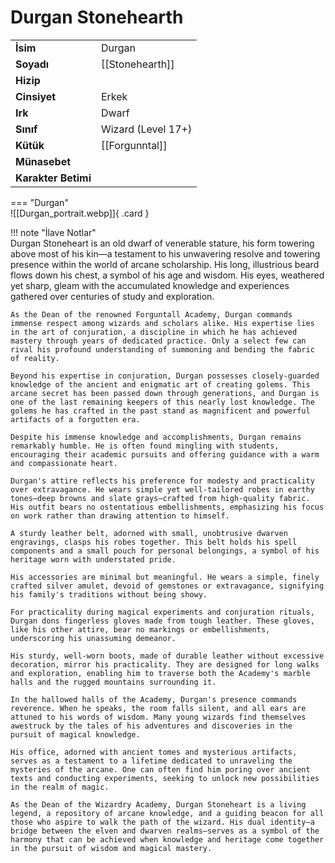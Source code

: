# Durgan Stonehearth  
  
<div class="grid" markdown>  
  
|  |  |  
|---|---|  
| **İsim** | Durgan |  
| **Soyadı** | [[Stonehearth]] |  
| **Hizip** |  |  
| **Cinsiyet** | Erkek |  
| **Irk** | Dwarf |  
| **Sınıf** | Wizard (Level 17+) |  
| **Kütük** | [[Forgunntal]] |  
| **Münasebet** |  |  
| **Karakter Betimi** |  |  
  
  
=== "Durgan"  
	![[Durgan_portrait.webp]]{ .card }  
  
</div>  
  
!!! note "İlave Notlar"  
	Durgan Stoneheart is an old dwarf of venerable stature, his form towering above most of his kin—a testament to his unwavering resolve and towering presence within the world of arcane scholarship. His long, illustrious beard flows down his chest, a symbol of his age and wisdom. His eyes, weathered yet sharp, gleam with the accumulated knowledge and experiences gathered over centuries of study and exploration.  
	  
	As the Dean of the renowned Forguntall Academy, Durgan commands immense respect among wizards and scholars alike. His expertise lies in the art of conjuration, a discipline in which he has achieved mastery through years of dedicated practice. Only a select few can rival his profound understanding of summoning and bending the fabric of reality.  
	  
	Beyond his expertise in conjuration, Durgan possesses closely-guarded knowledge of the ancient and enigmatic art of creating golems. This arcane secret has been passed down through generations, and Durgan is one of the last remaining keepers of this nearly lost knowledge. The golems he has crafted in the past stand as magnificent and powerful artifacts of a forgotten era.  
	  
	Despite his immense knowledge and accomplishments, Durgan remains remarkably humble. He is often found mingling with students, encouraging their academic pursuits and offering guidance with a warm and compassionate heart.  
	  
	Durgan's attire reflects his preference for modesty and practicality over extravagance. He wears simple yet well-tailored robes in earthy tones—deep browns and slate grays—crafted from high-quality fabric. His outfit bears no ostentatious embellishments, emphasizing his focus on work rather than drawing attention to himself.  
	  
	A sturdy leather belt, adorned with small, unobtrusive dwarven engravings, clasps his robes together. This belt holds his spell components and a small pouch for personal belongings, a symbol of his heritage worn with understated pride.  
	  
	His accessories are minimal but meaningful. He wears a simple, finely crafted silver amulet, devoid of gemstones or extravagance, signifying his family's traditions without being showy.  
	  
	For practicality during magical experiments and conjuration rituals, Durgan dons fingerless gloves made from tough leather. These gloves, like his other attire, bear no markings or embellishments, underscoring his unassuming demeanor.  
	  
	His sturdy, well-worn boots, made of durable leather without excessive decoration, mirror his practicality. They are designed for long walks and exploration, enabling him to traverse both the Academy's marble halls and the rugged mountains surrounding it.  
	  
	In the hallowed halls of the Academy, Durgan's presence commands reverence. When he speaks, the room falls silent, and all ears are attuned to his words of wisdom. Many young wizards find themselves awestruck by the tales of his adventures and discoveries in the pursuit of magical knowledge.  
	  
	His office, adorned with ancient tomes and mysterious artifacts, serves as a testament to a lifetime dedicated to unraveling the mysteries of the arcane. One can often find him poring over ancient texts and conducting experiments, seeking to unlock new possibilities in the realm of magic.  
	  
	As the Dean of the Wizardry Academy, Durgan Stoneheart is a living legend, a repository of arcane knowledge, and a guiding beacon for all those who aspire to walk the path of the wizard. His dual identity—a bridge between the elven and dwarven realms—serves as a symbol of the harmony that can be achieved when knowledge and heritage come together in the pursuit of wisdom and magical mastery.  
